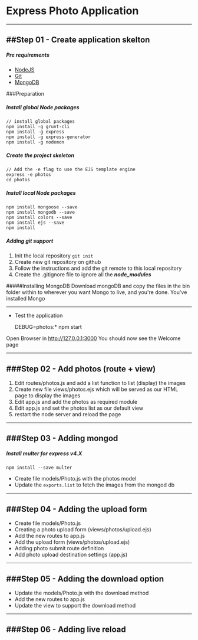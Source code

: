 Express Photo Application
=========================

----------------------------------------------------------------------------
##Step 01 - Create application skelton
----------------------------------------------------------------------------

##### Pre requirements
* [NodeJS](https://nodejs.org/)
* [Git](https://git-scm.com/downloads)
* [MongoDB](https://www.mongodb.org/downloads)

###Preparation

##### Install global Node packages

    // install global packages
    npm install -g grunt-cli
    npm install -g express
    npm install -g express-generator
    npm install -g nodemon
    
##### Create the project skeleton
 
    // Add the -e flag to use the EJS template engine
    express -e photos
    cd photos

##### Install local Node packages

	npm install mongoose --save
	npm install mongodb --save
	npm install colors --save
    npm install ejs --save
    npm install

##### Adding git support

 1. Init the local repository `git init`
 2. Create new git repository on github
 2. Follow the instructions and add the git remote to this local repository
 3. Create the .gitignore file to ignore all the ___node_modules___

#####Installing MongoDB
 Download mongoDB and copy the files in the bin folder within
 to wherever you want Mongo to live, and you're done. You've installed Mongo

----------------------------------------------------------------------------

* Test the application

    DEBUG=photos:* npm start

Open Browser in http://127.0.0.1:3000
You should now see the Welcome page

----------------------------------------------------------------------------
###Step 02 - Add photos (route + view)
----------------------------------------------------------------------------

1. Edit routes/photos.js and add a list function to list (display) the images
2. Create new file views/photos.ejs which will be served as our HTML page to display the images
3. Edit app.js and add the photos as required module
4. Edit app.js and set the photos list as our default view
5. restart the node server and reload the page

----------------------------------------------------------------------------
###Step 03 - Adding mongod
----------------------------------------------------------------------------

##### Install **multer** for express v4.X

    npm install --save multer

- Create file models/Photo.js with the photos model
- Update the `exports.list` to fetch the images from the mongod db  

----------------------------------------------------------------------------
###Step 04 - Adding the upload form
----------------------------------------------------------------------------

- Create file models/Photo.js
- Creating a photo upload form (views/photos/upload.ejs)
- Add the new routes to app.js
- Add the upload form (views/photos/upload.ejs)
- Adding photo submit route definition
- Add photo upload destination settings (app.js)

----------------------------------------------------------------------------
###Step 05 - Adding the download option
----------------------------------------------------------------------------

- Update the models/Photo.js with the download method
- Add the new routes to app.js
- Update the view to support the download method 

----------------------------------------------------------------------------
###Step 06 - Adding live reload
----------------------------------------------------------------------------
